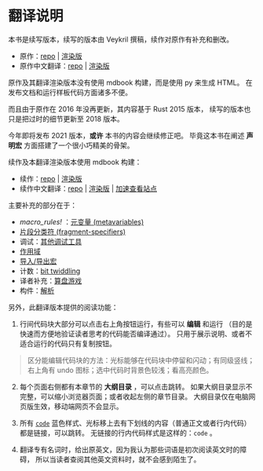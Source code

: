 # 翻译说明

本书是续写版本，续写的版本由 Veykril 撰稿，续作对原作有补充和删改。

- 原作：[repo](https://github.com/DanielKeep/tlborm) | [渲染版](https://danielkeep.github.io/tlborm/)
- 原作中文翻译：[repo](https://github.com/DaseinPhaos/tlborm) | [渲染版](https://www.bookstack.cn/read/DaseinPhaos-tlborm-chinese/README.md)

原作及其翻译渲染版本没有使用 mdbook 构建，而是使用 py 来生成 HTML。
在发布文档和运行样板代码方面诸多不便。

而且由于原作在 2016 年没再更新，其内容基于 Rust 2015 版本，
续写的版本也只是把过时的细节更新至 2018 版本。

今年即将发布 2021 版本，**或许** 本书的内容会继续修正吧。
毕竟这本书在阐述 **声明宏** 方面搭建了一个很小巧精美的骨架。

续作及本翻译渲染版本使用 mdbook 构建：
- 续作：[repo](https://github.com/veykril/tlborm) | [渲染版](https://veykril.github.io/tlborm/)
- 续作中文翻译：[repo](https://github.com/zjp-CN/tlborm) | [渲染版](https://zjp-cn.github.io/tlborm) | [加速查看站点](http://129.28.186.100/tlborm)

主要补充的部分在于：

- *macro_rules!* ：[元变量 (metavariables)](./macros/macro_rules.html#元变量-metavariables)
- [片段分类符 (fragment-specifiers)](./macros/minutiae/fragment-specifiers.html)
- 调试：[其他调试工具](./macros/minutiae/debugging.html#其他调试工具)
- [作用域](./macros/minutiae/scoping.md)
- [导入/导出宏](./macros/minutiae/import-export.md)
- 计数：[bit twiddling](./building-blocks/counting.md#bit-twiddling)
- 译者补充：[算盘游戏](./building-blocks/abacus-counting.md#算盘游戏)
- 构件：[解析](./building-blocks/parsing.md)


另外，此翻译版本提供的阅读功能：
1. 行间代码块大部分可以点击右上角按钮运行，有些可以 **编辑** 和运行
（目的是快速而方便地验证读者思考的代码能否编译通过）。
只用于展示说明、或者不适合运行的代码只有复制按钮。

> 区分能编辑代码块的方法：光标能够在代码块中停留和闪动；有同级竖线；
右上角有 undo 图标；选中代码时背景色较浅；看高亮颜色。

2. 每个页面右侧都有本章节的 **大纲目录** ，可以点击跳转。
如果大纲目录显示不完整，可以缩小浏览器页面；或者收起左侧的章节目录。
大纲目录仅在电脑网页版生效，移动端网页不会显示。

3. 所有 [`code`](#) 蓝色样式、光标移上去有下划线的内容（普通正文或者行内代码）都是链接，可以跳转。
无链接的行内代码样式是这样的：`code` 。

4. 翻译专有名词时，给出原英文，因为我认为那些词语是初次阅读英文时的障碍，
所以当读者查阅其他英文资料时，就不会感到陌生了。
